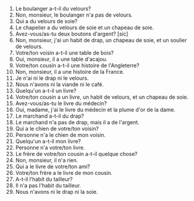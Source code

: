 1. Le boulanger a-t-il du velours?
2. Non, monsieur, le boulanger n'a pas de velours.
3. Qui a du velours de soie?
4. Le chapelier a du velours de soie et un chapeau de soie.
5. Avez-vous/as-tu deux boutons d'argent? [sic]
6. Non, monsieur, j'ai un habit de drap, un chapeau de soie, et un soulier de
velours.
7. Votre/ton voisin a-t-il une table de bois?
8. Oui, monsieur, il a une table d'acajou.
9. Votre/ton cousin a-t-il une histoire de l'Angleterre?
10. Non, monsieur, il a une histoire de la France.
11. Je n'ai ni le drap ni le velours.
12. Nous n'avons ni la viande ni le café.
13. Quelqu'un a-t-il un livre?
14. Votre/ton cousin a un livre, un habit de velours, et un chapeau de soie.
15. Avez-vous/as-tu le livre du médecin?
16. Oui, madame, j'ai le livre du médecin et la plume d'or de la dame.
17. Le marchand a-t-il du drap?
18. Le marchand n'a pas de drap, mais il a de l'argent.
19. Qui a le chien de votre/ton voisin?
20. Personne n'a le chien de mon voisin.
21. Quelqu'un a-t-il mon livre?
22. Personne n'a votre/ton livre.
23. Le frère de votre/ton cousin a-t-il quelque chose?
24. Non, monsieur, il n'a rien.
25. Qui a le livre de votre/ton ami?
26. Votre/ton frère a le livre de mon cousin.
27. A-t-il l'habit du tailleur?
28. Il n'a pas l'habit du tailleur.
29. Nous n'avons ni le drap ni la soie.
